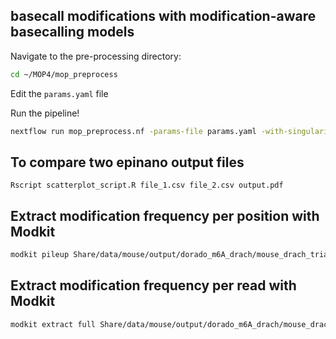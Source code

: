 ## basecall modifications with modification-aware basecalling models 

Navigate to the pre-processing directory:

```bash
cd ~/MOP4/mop_preprocess
```

Edit the  `params.yaml` file

Run the pipeline!

```bash
nextflow run mop_preprocess.nf -params-file params.yaml -with-singularity --nv -profile local -bg > mod_basecalling.log
```

## To compare two epinano output files

```
Rscript scatterplot_script.R file_1.csv file_2.csv output.pdf
```


## Extract modification frequency per position with Modkit

```bash
modkit pileup Share/data/mouse/output/dorado_m6A_drach/mouse_drach_trial/alignment/pod5---bc_1_s.bam modkit/CTR_m6A_pileup.bed --log-filepath CTR_m6A_pileup.log
```


## Extract modification frequency per read with Modkit

```bash
modkit extract full Share/data/mouse/output/dorado_m6A_drach/mouse_drach_trial/alignment/pod5---bc_1_s.bam --num-reads 1000 test_modkit_full.txt
``` 

